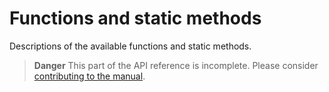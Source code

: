 
# Functions and static methods

Descriptions of the available functions and static methods.

> **Danger** This part of the API reference is incomplete. Please consider
[contributing to the manual][1].


[1]: https://github.com/contao/docs/blob/master/CONTRIBUTING.md
